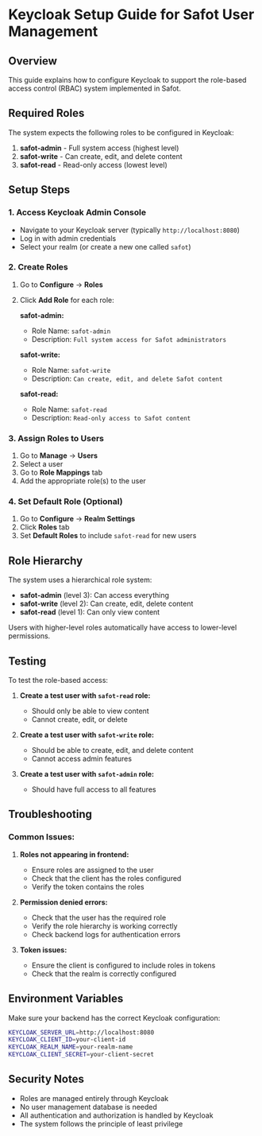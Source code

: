 # Keycloak Setup Guide for Safot User Management

## Overview
This guide explains how to configure Keycloak to support the role-based access control (RBAC) system implemented in Safot.

## Required Roles

The system expects the following roles to be configured in Keycloak:

1. **safot-admin** - Full system access (highest level)
2. **safot-write** - Can create, edit, and delete content
3. **safot-read** - Read-only access (lowest level)

## Setup Steps

### 1. Access Keycloak Admin Console
- Navigate to your Keycloak server (typically `http://localhost:8080`)
- Log in with admin credentials
- Select your realm (or create a new one called `safot`)

### 2. Create Roles
1. Go to **Configure** → **Roles**
2. Click **Add Role** for each role:

   **safot-admin:**
   - Role Name: `safot-admin`
   - Description: `Full system access for Safot administrators`

   **safot-write:**
   - Role Name: `safot-write`
   - Description: `Can create, edit, and delete Safot content`

   **safot-read:**
   - Role Name: `safot-read`
   - Description: `Read-only access to Safot content`

### 3. Assign Roles to Users
1. Go to **Manage** → **Users**
2. Select a user
3. Go to **Role Mappings** tab
4. Add the appropriate role(s) to the user

### 4. Set Default Role (Optional)
1. Go to **Configure** → **Realm Settings**
2. Click **Roles** tab
3. Set **Default Roles** to include `safot-read` for new users

## Role Hierarchy

The system uses a hierarchical role system:
- **safot-admin** (level 3): Can access everything
- **safot-write** (level 2): Can create, edit, delete content
- **safot-read** (level 1): Can only view content

Users with higher-level roles automatically have access to lower-level permissions.

## Testing

To test the role-based access:

1. **Create a test user with `safot-read` role:**
   - Should only be able to view content
   - Cannot create, edit, or delete

2. **Create a test user with `safot-write` role:**
   - Should be able to create, edit, and delete content
   - Cannot access admin features

3. **Create a test user with `safot-admin` role:**
   - Should have full access to all features

## Troubleshooting

### Common Issues:

1. **Roles not appearing in frontend:**
   - Ensure roles are assigned to the user
   - Check that the client has the roles configured
   - Verify the token contains the roles

2. **Permission denied errors:**
   - Check that the user has the required role
   - Verify the role hierarchy is working correctly
   - Check backend logs for authentication errors

3. **Token issues:**
   - Ensure the client is configured to include roles in tokens
   - Check that the realm is correctly configured

## Environment Variables

Make sure your backend has the correct Keycloak configuration:

```bash
KEYCLOAK_SERVER_URL=http://localhost:8080
KEYCLOAK_CLIENT_ID=your-client-id
KEYCLOAK_REALM_NAME=your-realm-name
KEYCLOAK_CLIENT_SECRET=your-client-secret
```

## Security Notes

- Roles are managed entirely through Keycloak
- No user management database is needed
- All authentication and authorization is handled by Keycloak
- The system follows the principle of least privilege

